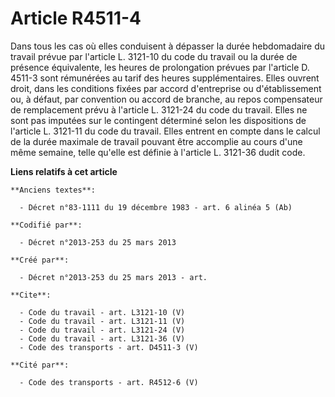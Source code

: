 # Article R4511-4

Dans tous les cas où elles conduisent à dépasser la durée hebdomadaire du travail prévue par l'article L. 3121-10 du code du
travail ou la durée de présence équivalente, les heures de prolongation prévues par l'article D. 4511-3 sont rémunérées au
tarif des heures supplémentaires. Elles ouvrent droit, dans les conditions fixées par accord d'entreprise ou d'établissement
ou, à défaut, par convention ou accord de branche, au repos compensateur de remplacement prévu à l'article L. 3121-24 du code
du travail. Elles ne sont pas imputées sur le contingent déterminé selon les dispositions de l'article L. 3121-11 du code du
travail. Elles entrent en compte dans le calcul de la durée maximale de travail pouvant être accomplie au cours d'une même
semaine, telle qu'elle est définie à l'article L. 3121-36 dudit code.

**Liens relatifs à cet article**

	**Anciens textes**:

	  - Décret n°83-1111 du 19 décembre 1983 - art. 6 alinéa 5 (Ab)

	**Codifié par**:

	  - Décret n°2013-253 du 25 mars 2013

	**Créé par**:

	  - Décret n°2013-253 du 25 mars 2013 - art.

	**Cite**:

	  - Code du travail - art. L3121-10 (V)
	  - Code du travail - art. L3121-11 (V)
	  - Code du travail - art. L3121-24 (V)
	  - Code du travail - art. L3121-36 (V)
	  - Code des transports - art. D4511-3 (V)

	**Cité par**:

	  - Code des transports - art. R4512-6 (V)
